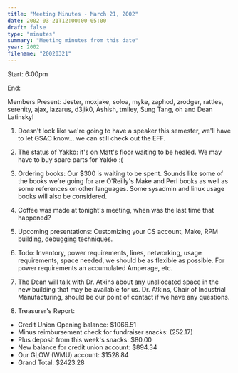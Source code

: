 ```yaml
---
title: "Meeting Minutes - March 21, 2002"
date: 2002-03-21T12:00:00-05:00
draft: false
type: "minutes"
summary: "Meeting minutes from this date"
year: 2002
filename: "20020321"
---
```


Start: 6:00pm </p><p>
End:  </p><p>
Members Present: Jester, moxjake, soloa, myke, zaphod, zrodger, rattles, serenity, ajax, lazarus, d3jik0, Ashish, tmiley, Sung Tang, oh and Dean Latinsky!  </p><p>
1. Doesn't look like we're going to have a speaker this semester, we'll have to let GSAC know... we can still check out the EFF. </p><p>
2. The status of Yakko: it's on Matt's floor waiting to be healed.  We may have to buy spare parts for Yakko :( </p><p>
3. Ordering books:  Our $300 is waiting to be spent.  Sounds like some of the books we're going for are O'Reilly's Make and Perl books as well as some references on other languages. Some sysadmin and linux usage books will also be considered. </p><p>
4. Coffee was made at tonight's meeting, when was the last time that happened? </p><p>
5. Upcoming presentations: Customizing your CS account, Make, RPM building, debugging techniques. </p><p>
6. Todo: Inventory, power requirements, lines, networking, usage requirements, space needed, we should be as flexible as possible.  For power requirements an accumulated Amperage, etc. </p><p>
7. The Dean will talk with Dr. Atkins about any unallocated space in the new building that may be available for us.  Dr. Atkins, Chair of Industrial Manufacturing, should be our point of contact if we have any questions. </p><p>
8. Treasurer's Report: </p><p>
<ul> <li>Credit Union Opening balance: $1066.51</li> <li>Minus reimbursement check for fundraiser snacks: (252.17)</li> <li>Plus deposit from this week's snacks: $80.00</li> <li>New balance for credit union account: $894.34</li> <li>Our GLOW (WMU) account: $1528.84</li> <li>Grand Total: $2423.28</li> </ul> </p>
